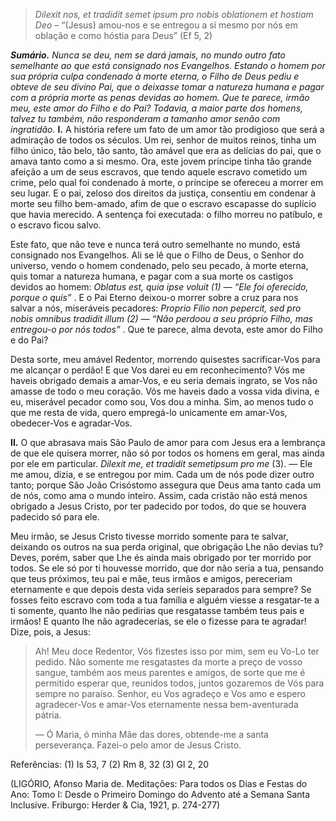 > *Dilexit nos, et tradidit semet ipsum pro nobis oblationem et hostiam Deo* – “(Jesus) amou-nos e se entregou a si mesmo por nós em oblação e como hóstia para Deus” (Ef 5, 2)

***Sumário.** Nunca se deu, nem se dará jamais, no mundo outro fato semelhante ao que está consignado nos Evangelhos. Estando o homem por sua própria culpa condenado à morte eterna, o Filho de Deus pediu e obteve de seu divino Pai, que o deixasse tomar a natureza humana e pagar com a própria morte as penas devidas ao homem. Que te parece, irmão meu, este amor do Filho e do Pai? Todavia, a maior parte dos homens, talvez tu também, não responderam a tamanho amor senão com ingratidão.* **I.** A história refere um fato de um amor tão prodigioso que será a admiração de todos os séculos. Um rei, senhor de muitos reinos, tinha um filho único, tão belo, tão santo, tão amável que era as delícias do pai, que o amava tanto como a si mesmo. Ora, este jovem príncipe tinha tão grande afeição a um de seus escravos, que tendo aquele escravo cometido um crime, pelo qual foi condenado à morte, o príncipe se ofereceu a morrer em seu lugar. E o pai, zeloso dos direitos da justiça, consentiu em condenar à morte seu filho bem-amado, afim de que o escravo escapasse do suplício que havia merecido. A sentença foi executada: o filho morreu no patíbulo, e o escravo ficou salvo.

Este fato, que não teve e nunca terá outro semelhante no mundo, está consignado nos Evangelhos. Ali se lê que o Filho de Deus, o Senhor do universo, vendo o homem condenado, pelo seu pecado, à morte eterna, quis tomar a natureza humana, e pagar com a sua morte os castigos devidos ao homem: *Oblatus est, quia ipse voluit (1) ― “Ele foi oferecido, porque o quis”* . E o Pai Eterno deixou-o morrer sobre a cruz para nos salvar a nós, miseráveis pecadores: *Proprio Filio non pepercit, sed pro nobis omnibus tradidit illum (2) ― “Não perdoou a seu próprio Filho, mas entregou-o por nós todos”* . Que te parece, alma devota, este amor do Filho e do Pai?

Desta sorte, meu amável Redentor, morrendo quisestes sacrificar-Vos para me alcançar o perdão! E que Vos darei eu em reconhecimento? Vós me haveis obrigado demais a amar-Vos, e eu seria demais ingrato, se Vos não amasse de todo o meu coração. Vós me haveis dado a vossa vida divina, e eu, miserável pecador como sou, Vos dou a minha. Sim, ao menos tudo o que me resta de vida, quero empregá-lo unicamente em amar-Vos, obedecer-Vos e agradar-Vos.

**II.** O que abrasava mais São Paulo de amor para com Jesus era a lembrança de que ele quisera morrer, não só por todos os homens em geral, mas ainda por ele em particular. *Dilexit me, et tradidit semetipsum pro me* (3). ― Ele me amou, dizia, e se entregou por mim. Cada um de nós pode dizer outro tanto; porque São João Crisóstomo assegura que Deus ama tanto cada um de nós, como ama o mundo inteiro. Assim, cada cristão não está menos obrigado a Jesus Cristo, por ter padecido por todos, do que se houvera padecido só para ele.

Meu irmão, se Jesus Cristo tivesse morrido somente para te salvar, deixando os outros na sua perda original, que obrigação Lhe não devias tu? Deves, porém, saber que Lhe és ainda mais obrigado por ter morrido por todos. Se ele só por ti houvesse morrido, que dor não seria a tua, pensando que teus próximos, teu pai e mãe, teus irmãos e amigos, pereceriam eternamente e que depois desta vida seríeis separados para sempre? Se fosses feito escravo com toda a tua família e alguém viesse a resgatar-te a ti somente, quanto lhe não pedirias que resgatasse também teus pais e irmãos! E quanto lhe não agradecerias, se ele o fizesse para te agradar! Dize, pois, a Jesus:

> Ah! Meu doce Redentor, Vós fizestes isso por mim, sem eu Vo-Lo ter pedido. Não somente me resgatastes da morte a preço de vosso sangue, também aos meus parentes e amigos, de sorte que me é permitido esperar que, reunidos todos, juntos gozaremos de Vós para sempre no paraíso. Senhor, eu Vos agradeço e Vos amo e espero agradecer-Vos e amar-Vos eternamente nessa bem-aventurada pátria.
>
> ― Ó Maria, ó minha Mãe das dores, obtende-me a santa perseverança. Fazei-o pelo amor de Jesus Cristo.

Referências: (1) Is 53, 7 (2) Rm 8, 32 (3) Gl 2, 20

(LIGÓRIO, Afonso Maria de. Meditações: Para todos os Dias e Festas do Ano: Tomo I: Desde o Primeiro Domingo do Advento até a Semana Santa Inclusive. Friburgo: Herder & Cia, 1921, p. 274-277)
